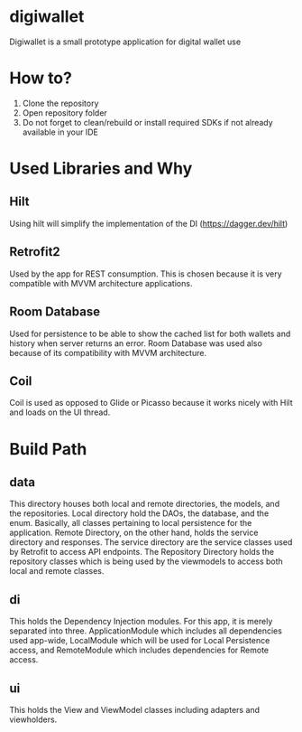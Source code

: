 # digiwallet
Digiwallet is a small prototype application for digital wallet use
# How to?
1. Clone the repository
2. Open repository folder
3. Do not forget to clean/rebuild or install required SDKs if not already available in your IDE
# Used Libraries and Why
## Hilt
Using hilt will simplify the implementation of the DI (https://dagger.dev/hilt)
## Retrofit2
Used by the app for REST consumption. This is chosen because it is very compatible with MVVM architecture applications.
## Room Database
Used for persistence to be able to show the cached list for both wallets and history when server returns an error. Room Database was used also because of its compatibility with MVVM architecture.
## Coil
Coil is used as opposed to Glide or Picasso because it works nicely with Hilt and loads on the UI thread.
# Build Path
## data
This directory houses both local and remote directories, the models, and the repositories. Local directory hold the DAOs, the database, and the enum. Basically, all classes pertaining to local persistence for the application. Remote Directory, on the other hand, holds the service directory and responses. The service directory are the service classes used by Retrofit to access API endpoints. The Repository Directory holds the repository classes which is being used by the viewmodels to access both local and remote classes.
## di
This holds the Dependency Injection modules. For this app, it is merely separated into three. ApplicationModule which includes all dependencies used app-wide, LocalModule which will be used for Local Persistence access, and RemoteModule which includes dependencies for Remote access. 
## ui
This holds the View and ViewModel classes including adapters and viewholders.

